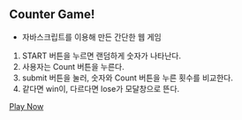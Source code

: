 Counter Game!
-------------

* 자바스크립트를 이용해 만든 간단한 웹 게임
1. START 버튼을 누르면 랜덤하게 숫자가 나타난다.
2. 사용자는 Count 버튼을 누른다.
3. submit 버튼을 눌러, 숫자와 Count 버튼을 누른 횟수를 비교한다.
4. 같다면 win이, 다르다면 lose가 모달창으로 뜬다.

[Play Now]()
